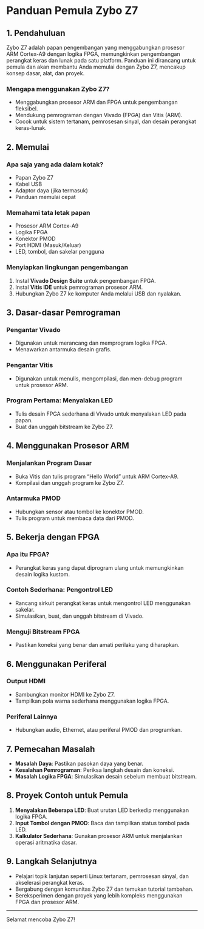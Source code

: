 # Panduan Pemula Zybo Z7

## 1. Pendahuluan
Zybo Z7 adalah papan pengembangan yang menggabungkan prosesor ARM Cortex-A9 dengan logika FPGA, memungkinkan pengembangan perangkat keras dan lunak pada satu platform. Panduan ini dirancang untuk pemula dan akan membantu Anda memulai dengan Zybo Z7, mencakup konsep dasar, alat, dan proyek.

### Mengapa menggunakan Zybo Z7?
- Menggabungkan prosesor ARM dan FPGA untuk pengembangan fleksibel.  
- Mendukung pemrograman dengan Vivado (FPGA) dan Vitis (ARM).  
- Cocok untuk sistem tertanam, pemrosesan sinyal, dan desain perangkat keras-lunak.

## 2. Memulai
### Apa saja yang ada dalam kotak?
- Papan Zybo Z7  
- Kabel USB  
- Adaptor daya (jika termasuk)  
- Panduan memulai cepat

### Memahami tata letak papan
- Prosesor ARM Cortex-A9  
- Logika FPGA  
- Konektor PMOD  
- Port HDMI (Masuk/Keluar)  
- LED, tombol, dan sakelar pengguna  

### Menyiapkan lingkungan pengembangan
1. Instal **Vivado Design Suite** untuk pengembangan FPGA.  
2. Instal **Vitis IDE** untuk pemrograman prosesor ARM.  
3. Hubungkan Zybo Z7 ke komputer Anda melalui USB dan nyalakan.

## 3. Dasar-dasar Pemrograman
### Pengantar Vivado
- Digunakan untuk merancang dan memprogram logika FPGA.  
- Menawarkan antarmuka desain grafis.

### Pengantar Vitis
- Digunakan untuk menulis, mengompilasi, dan men-debug program untuk prosesor ARM.  

### Program Pertama: Menyalakan LED
- Tulis desain FPGA sederhana di Vivado untuk menyalakan LED pada papan.  
- Buat dan unggah bitstream ke Zybo Z7.

## 4. Menggunakan Prosesor ARM
### Menjalankan Program Dasar
- Buka Vitis dan tulis program “Hello World” untuk ARM Cortex-A9.  
- Kompilasi dan unggah program ke Zybo Z7.

### Antarmuka PMOD
- Hubungkan sensor atau tombol ke konektor PMOD.  
- Tulis program untuk membaca data dari PMOD.

## 5. Bekerja dengan FPGA
### Apa itu FPGA?
- Perangkat keras yang dapat diprogram ulang untuk memungkinkan desain logika kustom.

### Contoh Sederhana: Pengontrol LED
- Rancang sirkuit perangkat keras untuk mengontrol LED menggunakan sakelar.  
- Simulasikan, buat, dan unggah bitstream di Vivado.

### Menguji Bitstream FPGA
- Pastikan koneksi yang benar dan amati perilaku yang diharapkan.  

## 6. Menggunakan Periferal
### Output HDMI
- Sambungkan monitor HDMI ke Zybo Z7.  
- Tampilkan pola warna sederhana menggunakan logika FPGA.  

### Periferal Lainnya
- Hubungkan audio, Ethernet, atau periferal PMOD dan programkan.  

## 7. Pemecahan Masalah
- **Masalah Daya**: Pastikan pasokan daya yang benar.  
- **Kesalahan Pemrograman**: Periksa langkah desain dan koneksi.  
- **Masalah Logika FPGA**: Simulasikan desain sebelum membuat bitstream.  

## 8. Proyek Contoh untuk Pemula
1. **Menyalakan Beberapa LED**: Buat urutan LED berkedip menggunakan logika FPGA.  
2. **Input Tombol dengan PMOD**: Baca dan tampilkan status tombol pada LED.  
3. **Kalkulator Sederhana**: Gunakan prosesor ARM untuk menjalankan operasi aritmatika dasar.

## 9. Langkah Selanjutnya
- Pelajari topik lanjutan seperti Linux tertanam, pemrosesan sinyal, dan akselerasi perangkat keras.  
- Bergabung dengan komunitas Zybo Z7 dan temukan tutorial tambahan.  
- Bereksperimen dengan proyek yang lebih kompleks menggunakan FPGA dan prosesor ARM.

---
Selamat mencoba Zybo Z7!
